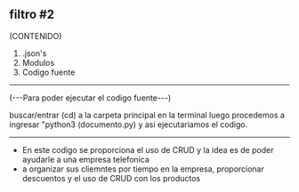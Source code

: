 filtro #2
---------

(CONTENIDO)

1. .json's
2. Modulos
3. Codigo fuente

-----------------

(---Para poder ejecutar el codigo fuente---)

buscar/entrar (cd) a la carpeta principal en la terminal
luego procedemos a ingresar "python3 (documento.py)
y asi ejecutariamos el codigo.

---------------------------------------------------------

- En este codigo se proporciona el uso de CRUD y la idea es de poder ayudarle a una empresa telefonica
- a organizar sus cliemntes por tiempo en la empresa, proporcionar descuentos y el uso de CRUD con los productos

